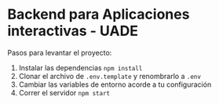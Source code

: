 # Backend para Aplicaciones interactivas - UADE

Pasos para levantar el proyecto: 

1. Instalar las dependencias `npm install`
2. Clonar el archivo de `.env.template` y renombrarlo a `.env`
3. Cambiar las variables de entorno acorde a tu configuración
4. Correr el servidor `npm start`
